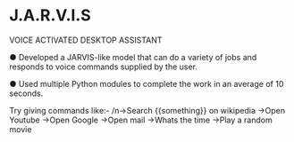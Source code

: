 # J.A.R.V.I.S
VOICE ACTIVATED DESKTOP ASSISTANT

● Developed a JARVIS-like model that can do a variety of jobs and responds to voice commands supplied by 
the user.

● Used multiple Python modules to complete the work in an average of 10 seconds.

Try giving commands like:-
/n->Search {{something}} on wikipedia
->Open Youtube
->Open Google
->Open mail
->Whats the time
->Play a random movie
